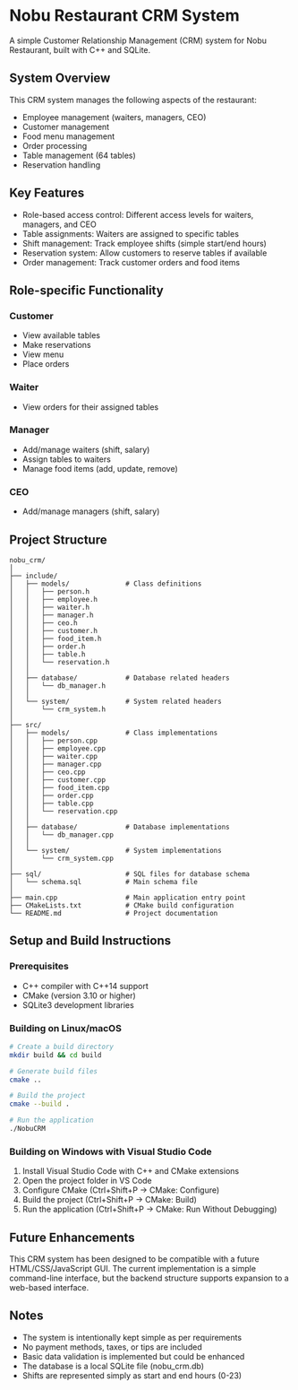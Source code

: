 # Nobu Restaurant CRM System

A simple Customer Relationship Management (CRM) system for Nobu Restaurant, built with C++ and SQLite.

## System Overview

This CRM system manages the following aspects of the restaurant:

- Employee management (waiters, managers, CEO)
- Customer management
- Food menu management
- Order processing
- Table management (64 tables)
- Reservation handling

## Key Features

- Role-based access control: Different access levels for waiters, managers, and CEO
- Table assignments: Waiters are assigned to specific tables
- Shift management: Track employee shifts (simple start/end hours)
- Reservation system: Allow customers to reserve tables if available
- Order management: Track customer orders and food items

## Role-specific Functionality

### Customer
- View available tables
- Make reservations
- View menu
- Place orders

### Waiter
- View orders for their assigned tables

### Manager
- Add/manage waiters (shift, salary)
- Assign tables to waiters
- Manage food items (add, update, remove)

### CEO
- Add/manage managers (shift, salary)

## Project Structure

```
nobu_crm/
│
├── include/
│   ├── models/              # Class definitions
│   │   ├── person.h
│   │   ├── employee.h
│   │   ├── waiter.h
│   │   ├── manager.h
│   │   ├── ceo.h
│   │   ├── customer.h
│   │   ├── food_item.h
│   │   ├── order.h
│   │   ├── table.h
│   │   └── reservation.h
│   │
│   ├── database/            # Database related headers
│   │   └── db_manager.h
│   │
│   └── system/              # System related headers
│       └── crm_system.h
│
├── src/
│   ├── models/              # Class implementations
│   │   ├── person.cpp
│   │   ├── employee.cpp
│   │   ├── waiter.cpp
│   │   ├── manager.cpp
│   │   ├── ceo.cpp
│   │   ├── customer.cpp
│   │   ├── food_item.cpp
│   │   ├── order.cpp
│   │   ├── table.cpp
│   │   └── reservation.cpp
│   │
│   ├── database/            # Database implementations
│   │   └── db_manager.cpp
│   │
│   └── system/              # System implementations
│       └── crm_system.cpp
│
├── sql/                     # SQL files for database schema
│   └── schema.sql           # Main schema file
│
├── main.cpp                 # Main application entry point
├── CMakeLists.txt           # CMake build configuration
└── README.md                # Project documentation
```

## Setup and Build Instructions

### Prerequisites

- C++ compiler with C++14 support
- CMake (version 3.10 or higher)
- SQLite3 development libraries

### Building on Linux/macOS

```bash
# Create a build directory
mkdir build && cd build

# Generate build files
cmake ..

# Build the project
cmake --build .

# Run the application
./NobuCRM
```

### Building on Windows with Visual Studio Code

1. Install Visual Studio Code with C++ and CMake extensions
2. Open the project folder in VS Code
3. Configure CMake (Ctrl+Shift+P -> CMake: Configure)
4. Build the project (Ctrl+Shift+P -> CMake: Build)
5. Run the application (Ctrl+Shift+P -> CMake: Run Without Debugging)

## Future Enhancements

This CRM system has been designed to be compatible with a future HTML/CSS/JavaScript GUI. The current implementation is a simple command-line interface, but the backend structure supports expansion to a web-based interface.

## Notes

- The system is intentionally kept simple as per requirements
- No payment methods, taxes, or tips are included
- Basic data validation is implemented but could be enhanced
- The database is a local SQLite file (nobu_crm.db)
- Shifts are represented simply as start and end hours (0-23)